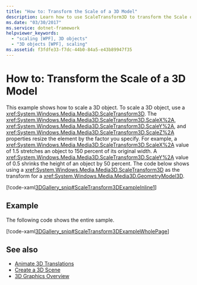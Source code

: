 ```yaml
---
title: "How to: Transform the Scale of a 3D Model"
description: Learn how to use ScaleTransform3D to transform the Scale of a 3D model.
ms.date: "03/30/2017"
ms.service: dotnet-framework
helpviewer_keywords:
  - "scaling [WPF], 3D objects"
  - "3D objects [WPF], scaling"
ms.assetid: f3fdfe33-f7dc-44b0-84a5-e43b89947f35
---
```

# How to: Transform the Scale of a 3D Model

This example shows how to scale a 3D object. To scale a 3D object, use a <xref:System.Windows.Media.Media3D.ScaleTransform3D>. The <xref:System.Windows.Media.Media3D.ScaleTransform3D.ScaleX%2A>, <xref:System.Windows.Media.Media3D.ScaleTransform3D.ScaleY%2A>, and <xref:System.Windows.Media.Media3D.ScaleTransform3D.ScaleZ%2A> properties resize the element by the factor you specify. For example, a <xref:System.Windows.Media.Media3D.ScaleTransform3D.ScaleX%2A> value of 1.5 stretches an object to 150 percent of its original width. A <xref:System.Windows.Media.Media3D.ScaleTransform3D.ScaleY%2A> value of 0.5 shrinks the height of an object by 50 percent. The code below shows using a <xref:System.Windows.Media.Media3D.ScaleTransform3D> as the transform for a <xref:System.Windows.Media.Media3D.GeometryModel3D>.

[!code-xaml[3DGallery_snip#ScaleTransform3DExampleInline1](~/samples/snippets/csharp/VS_Snippets_Wpf/3DGallery_snip/CS/ScaleTransform3DExample.xaml#scaletransform3dexampleinline1)]

## Example

The following code shows the entire sample.

[!code-xaml[3DGallery_snip#ScaleTransform3DExampleWholePage](~/samples/snippets/csharp/VS_Snippets_Wpf/3DGallery_snip/CS/ScaleTransform3DExample.xaml#scaletransform3dexamplewholepage)]

## See also

- [Animate 3D Translations](how-to-animate-3-d-translations.md)
- [Create a 3D Scene](how-to-create-a-3-d-scene.md)
- [3D Graphics Overview](3-d-graphics-overview.md)
